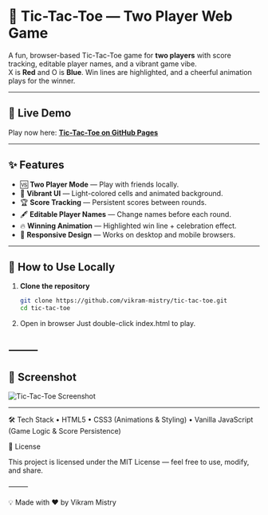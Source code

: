 # 🎯 Tic-Tac-Toe — Two Player Web Game

A fun, browser-based Tic-Tac-Toe game for **two players** with score tracking, editable player names, and a vibrant game vibe.  
X is **Red** and O is **Blue**. Win lines are highlighted, and a cheerful animation plays for the winner.

---

## 🚀 Live Demo
Play now here: **[Tic-Tac-Toe on GitHub Pages](https://vikram-mistry.github.io/tic-tac-toe/)**

---

## ✨ Features
- 🆚 **Two Player Mode** — Play with friends locally.
- 🎨 **Vibrant UI** — Light-colored cells and animated background.
- 🏆 **Score Tracking** — Persistent scores between rounds.
- 🖋 **Editable Player Names** — Change names before each round.
- 🔥 **Winning Animation** — Highlighted win line + celebration effect.
- 📱 **Responsive Design** — Works on desktop and mobile browsers.

---

## 📂 How to Use Locally
1. **Clone the repository**  
   ```bash
   git clone https://github.com/vikram-mistry/tic-tac-toe.git
   cd tic-tac-toe

2. Open in browser
Just double-click index.html to play.

⸻
---

## 📸 Screenshot
![Tic-Tac-Toe Screenshot](TicTacToeSnap.PNG)

----

🛠 Tech Stack
	•	HTML5
	•	CSS3 (Animations & Styling)
	•	Vanilla JavaScript (Game Logic & Score Persistence)

📜 License

This project is licensed under the MIT License — feel free to use, modify, and share.

⸻

💡 Made with ❤️ by Vikram Mistry
